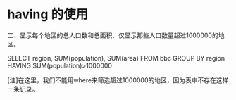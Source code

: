 # having 的使用

二、显示每个地区的总人口数和总面积．仅显示那些人口数量超过1000000的地区。

SELECT region, SUM(population), SUM(area)
FROM bbc
GROUP BY region
HAVING SUM(population)>1000000

[注]在这里，我们不能用where来筛选超过1000000的地区，因为表中不存在这样一条记录。